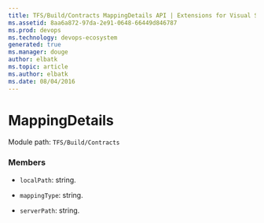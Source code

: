 ```yaml
---
title: TFS/Build/Contracts MappingDetails API | Extensions for Visual Studio Team Services
ms.assetid: 8aa6a872-97da-2e91-0648-66449d846787
ms.prod: devops
ms.technology: devops-ecosystem
generated: true
ms.manager: douge
author: elbatk
ms.topic: article
ms.author: elbatk
ms.date: 08/04/2016
---
```


# MappingDetails

Module path: `TFS/Build/Contracts`


### Members

* `localPath`: string. 

* `mappingType`: string. 

* `serverPath`: string. 


